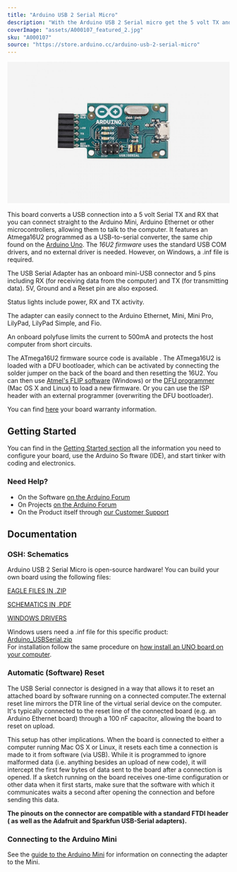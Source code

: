 ```yaml
---
title: "Arduino USB 2 Serial Micro"
description: "With the Arduino USB 2 Serial micro get the 5 volt TX and RX lines from a computer USB port that you can connect straight to the Arduino Mini 05 or to other microcontrollers for programming or data communication."
coverImage: "assets/A000107_featured_2.jpg"
sku: "A000107"
source: "https://store.arduino.cc/arduino-usb-2-serial-micro"
---
```


![The Arduino USB 2 Serial Micro board](./assets/A000107_featured_2.jpg)

This board converts a USB connection into a 5 volt Serial TX and RX that you can connect straight to the Arduino Mini, Arduino Ethernet or other microcontrollers, allowing them to talk to the computer. It features an Atmega16U2 programmed as a USB-to-serial converter, the same chip found on the [Arduino Uno](https://www.arduino.cc/en/Main/ArduinoBoardUno). The *16U2 firmware* uses the standard USB COM drivers, and no external driver is needed. However, on Windows, a .inf file is required.

The USB Serial Adapter has an onboard mini-USB connector and 5 pins including RX (for receiving data from the computer) and TX (for transmitting data). 5V, Ground and a Reset pin are also exposed.

Status lights include power, RX and TX activity.

The adapter can easily connect to the Arduino Ethernet, Mini, Mini Pro, LilyPad, LilyPad Simple, and Fio.

An onboard polyfuse limits the current to 500mA and protects the host computer from short circuits.

The ATmega16U2 firmware source code is available . The ATmega16U2 is loaded with a DFU bootloader, which can be activated by connecting the solder jumper on the back of the board and then resetting the 16U2\. You can then use [Atmel's FLIP software](http://www.atmel.com/dyn/products/tools_card.asp?tool_id=3886) (Windows) or the [DFU programmer](http://dfu-programmer.sourceforge.net/) (Mac OS X and Linux) to load a new firmware. Or you can use the ISP header with an external programmer (overwriting the DFU bootloader).

You can find [here](https://www.arduino.cc/en/Main/warranty) your board warranty information.

## Getting Started

You can find in the [Getting Started section](https://www.arduino.cc/en/Guide/HomePage) all the information you need to configure your board, use the Arduino So ftware (IDE), and start tinker with coding and electronics.

### Need Help?

* On the Software [on the Arduino Forum](https://forum.arduino.cc/index.php?board=63.0)
* On Projects [on the Arduino Forum](https://forum.arduino.cc/index.php?board=3.0)
* On the Product itself through [our Customer Support](https://support.arduino.cc/hc)

## Documentation

### OSH: Schematics

Arduino USB 2 Serial Micro is open-source hardware! You can build your own board using the following files:

[EAGLE FILES IN .ZIP](https://www.arduino.cc/en/uploads/Main/Arduino-USB2SERIAL-V5.zip) 

[SCHEMATICS IN .PDF](https://www.arduino.cc/en/uploads/Main/Arduino-USB2SERIAL-V5-SCH.pdf) 

[WINDOWS DRIVERS](https://www.arduino.cc/en/uploads/Main/Arduino_USBSerial.zip)


Windows users need a .inf file for this specific product: [Arduino\_USBSerial.zip](https://www.arduino.cc/en/uploads/Main/Arduino_USBSerial.zip)  
For installation follow the same procedure on [how install an UNO board on your computer](http://arduino.cc/en/Guide/Windows#toc4).

### Automatic (Software) Reset

The USB Serial connector is designed in a way that allows it to reset an attached board by software running on a connected computer.The external reset line mirrors the DTR line of the virtual serial device on the computer. It's typically connected to the reset line of the connected board (e.g. an Arduino Ethernet board) through a 100 nF capacitor, allowing the board to reset on upload.

This setup has other implications. When the board is connected to either a computer running Mac OS X or Linux, it resets each time a connection is made to it from software (via USB). While it is programmed to ignore malformed data (i.e. anything besides an upload of new code), it will intercept the first few bytes of data sent to the board after a connection is opened. If a sketch running on the board receives one-time configuration or other data when it first starts, make sure that the software with which it communicates waits a second after opening the connection and before sending this data.

**The pinouts on the connector are compatible with a standard FTDI header ( as well as the Adafruit and Sparkfun USB-Serial adapters).**

### Connecting to the Arduino Mini

See the [guide to the Arduino Mini](https://www.arduino.cc/en/Guide/ArduinoMini) for information on connecting the adapter to the Mini.
